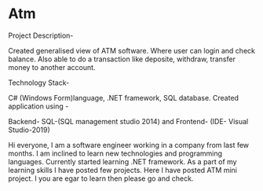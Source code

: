 # Atm
Project Description- 

Created generalised view of ATM software. Where user can login and check balance. 
Also able to do a transaction like deposite, withdraw, transfer money to another account.

Technology Stack- 

C# (Windows Form)language, .NET framework, SQL database.
Created application using -

Backend-
SQL-(SQL management studio 2014) and
Frontend-
(IDE- Visual Studio-2019)

Hi everyone, I am a software engineer working in a company from last few months.
I am inclined to learn new technologies and programming languages. 
Currently started learning .NET framework.
As a part of my learning skills I have posted few projects.
Here I have posted ATM mini project.
I you are egar to learn then please go and check.
